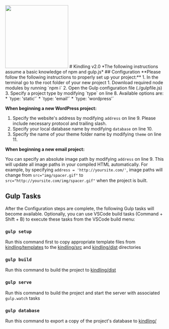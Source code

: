 <img src="https://user-images.githubusercontent.com/333020/69454644-a2dbdd80-0d34-11ea-8463-2c6b3337e277.png" width="200" height="200">
# Kindling v2.0
*The following instructions assume a basic knowledge of npm and gulp.js*
## Configuration
**Please follow the following instructions to properly set up your project:**
  1. In the terminal go to the root folder of your new project
  1. Download required node modules by running `npm i`
  2. Open the Gulp configuration file (./gulpfile.js)
  3. Specify a project type by modifying `type` on line 8. Available options are:
  * `type: 'static'`
  * `type: 'email'`
  * `type: 'wordpress'`

**When beginning a new WordPress project:**
  1. Specify the website's address by modifying `address` on line 9. Please include necessary protocol and trailing slash.
  2. Specify your local database name by modifying `database` on line 10.
  3. Specify the name of your theme folder name by modifying `theme` on line 11.

**When beginning a new email project:**

You can specify an absolute image path by modifying `address` on line 9. This will update all image paths in your compiled HTML automatically. For example, by specifying `address = 'http://yoursite.com/'`, image paths will change from `src="img/spacer.gif"` to `src="http://yoursite.com/img/spacer.gif"` when the project is built.
  
## Gulp Tasks

After the Configuration steps are complete, the following Gulp tasks will become available. Optionally, you can use VSCode build tasks (Command + Shift + B) to execute these tasks from the VSCode build menu:

### `gulp setup`

Run this command first to copy appropriate template files from [kindling/templates](/templates) to the [kindling/src](/src) and [kindling/dist](/dist) directories

### `gulp build`

Run this command to build the project to [kindling/dist](/dist)

### `gulp serve`

Run this command to build the project and start the server with associated `gulp.watch` tasks

### `gulp database`

Run this command to export a copy of the project's database to [kindling/](/)
